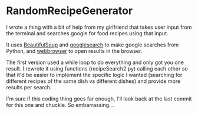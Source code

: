 # RandomRecipeGenerator
I wrote a thing with a bit of help from my girlfriend that takes
user input from the terminal and searches google for food recipes
using that input. 

It uses [BeautifulSoup](https://www.crummy.com/software/BeautifulSoup/bs4/doc/)
and [googlesearch](https://python-googlesearch.readthedocs.io/en/latest/)
to make google searches from Python, and 
[webbrowser](https://docs.python.org/3.7/library/webbrowser.html) to open results
in the browser. 

The first version used a while loop to do everything and only got you one
result. I rewrote it using functions (recipeSearch2.py) calling each other so that it'd be
easier to implement the specific logic I wanted (searching for different
recipes of the same dish vs different dishes) and provide more results per search. 

I'm sure if this coding thing goes far enough, I'll look back at the last
commit for this one and chuckle. So embarrassing....

